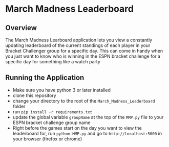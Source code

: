 # March Madness Leaderboard

## Overview

The March Madness Learboard application lets you view a constantly updating leaderboard of the current standings of each player in your Bracket Challenger group for a specific day. This can come in handy when you just want to know who is winning in the ESPN bracket challenge for a specific day for something like a watch party

## Running the Application

- Make sure you have python 3 or later installed
- clone this repository
- change your directory to the root of the `March_Madness_Leaderboard` folder
- run `pip install -r requirements.txt`
- update the global variable `groupName` at the top of the `MMP.py` file to your ESPN bracket challenge group name
- Right before the games start on the day you want to view the leaderboard for, run `python MMP.py` and go to `http://localhost:5000` in your browser (firefox or chrome)
